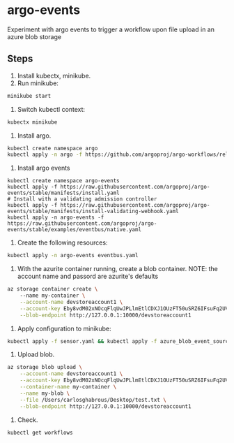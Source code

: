# argo-events
Experiment with argo events to trigger a workflow upon file upload in an azure blob storage

## Steps
1. Install kubectx, minikube.
1. Run minikube:
```bash
minikube start
```
1. Switch kubectl context: 
```bash
kubectx minikube
```
1. Install argo.
```bash
kubectl create namespace argo
kubectl apply -n argo -f https://github.com/argoproj/argo-workflows/releases/download/v3.6.4/install.yaml
```
1. Install argo events
```
kubectl create namespace argo-events
kubectl apply -f https://raw.githubusercontent.com/argoproj/argo-events/stable/manifests/install.yaml
# Install with a validating admission controller
kubectl apply -f https://raw.githubusercontent.com/argoproj/argo-events/stable/manifests/install-validating-webhook.yaml
kubectl apply -n argo-events -f https://raw.githubusercontent.com/argoproj/argo-events/stable/examples/eventbus/native.yaml

```
1. Create the following resources: 
```bash
kubectl apply -n argo-events eventbus.yaml

```










1. With the azurite container running, create a blob container.
NOTE: the account name and passord are azurite's defaults

```bash
az storage container create \                                                  
    --name my-container \
    --account-name devstoreaccount1 \
    --account-key Eby8vdM02xNOcqFlqUwJPLlmEtlCDXJ1OUzFT50uSRZ6IFsuFq2UVErCz4I6tq/K1SZFPTOtr/KBHBeksoGMGw== \
    --blob-endpoint http://127.0.0.1:10000/devstoreaccount1
```
1. Apply configuration to minikube:
```bash
kubectl apply -f sensor.yaml && kubectl apply -f azure_blob_event_source.yaml
```
1. Upload blob.
```bash
az storage blob upload \
    --account-name devstoreaccount1 \
    --account-key Eby8vdM02xNOcqFlqUwJPLlmEtlCDXJ1OUzFT50uSRZ6IFsuFq2UVErCz4I6tq/K1SZFPTOtr/KBHBeksoGMGw== \
    --container-name my-container \
    --name my-blob \
    --file /Users/carlosghabrous/Desktop/test.txt \
    --blob-endpoint http://127.0.0.1:10000/devstoreaccount1
```
1. Check.
```bash
kubectl get workflows
```
